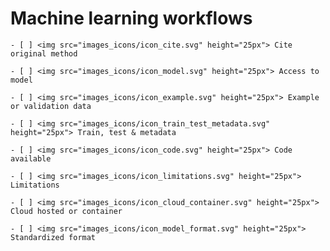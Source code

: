 # Machine learning workflows

````{dropdown} Minimal
- [ ] <img src="images_icons/icon_cite.svg" height="25px"> Cite original method

- [ ] <img src="images_icons/icon_model.svg" height="25px"> Access to model

- [ ] <img src="images_icons/icon_example.svg" height="25px"> Example or validation data

````

````{dropdown} Recommended (Pre-trained & novel models)
- [ ] <img src="images_icons/icon_train_test_metadata.svg" height="25px"> Train, test & metadata

- [ ] <img src="images_icons/icon_code.svg" height="25px"> Code available

- [ ] <img src="images_icons/icon_limitations.svg" height="25px"> Limitations

- [ ] <img src="images_icons/icon_cloud_container.svg" height="25px"> Cloud hosted or container

````

````{dropdown} Ideal (novel models)
- [ ] <img src="images_icons/icon_model_format.svg" height="25px"> Standardized format

````

<!--Notes which will not be shown on the actual page-->